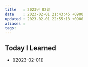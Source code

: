 ```yaml
---
title   : 2023년 02월
date    : 2023-02-01 21:43:45 +0900
updated : 2023-02-01 22:55:13 +0900
aliases : 
tags: 
---
```

## Today I Learned
- [[2023-02-01]]

